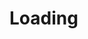# Loading

<script setup>
import Example from "./loading_code/Example.vue";
</script>

<demo>
  <Example />
</demo>
